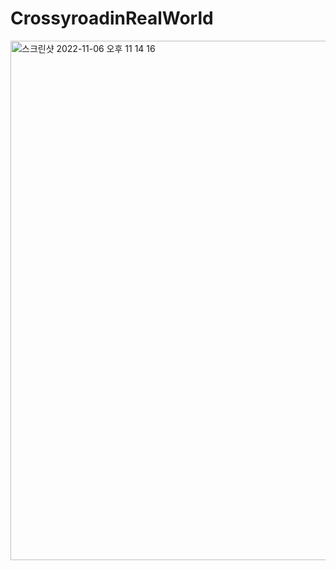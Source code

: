 # CrossyroadinRealWorld
<img width="831" alt="스크린샷 2022-11-06 오후 11 14 16" src="https://user-images.githubusercontent.com/74479972/200175938-d34ce10d-b13b-41df-90a0-9bc4dd4a2120.png">
